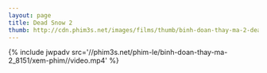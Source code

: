 ```yaml
---
layout: page
title: Dead Snow 2
thumb: http://cdn.phim3s.net/images/films/thumb/binh-doan-thay-ma-2-dead-snow-2-2014.jpg
---
```

{% include jwpadv src='//phim3s.net/phim-le/binh-doan-thay-ma-2_8151/xem-phim//video.mp4' %}